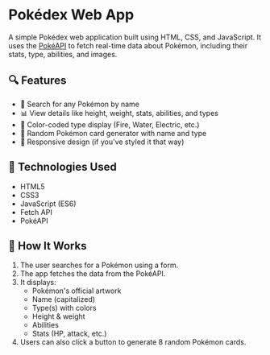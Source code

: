 # Pokédex Web App

A simple Pokédex web application built using HTML, CSS, and JavaScript. It uses the [PokéAPI](https://pokeapi.co/) to fetch real-time data about Pokémon, including their stats, type, abilities, and images.

## 🔍 Features

- 🔎 Search for any Pokémon by name
- 📊 View details like height, weight, stats, abilities, and types
- 🎨 Color-coded type display (Fire, Water, Electric, etc.)
- 🎲 Random Pokémon card generator with name and type
- 📱 Responsive design (if you've styled it that way)

## 🚀 Technologies Used

- HTML5
- CSS3
- JavaScript (ES6)
- Fetch API
- PokéAPI

## 🧠 How It Works

1. The user searches for a Pokémon using a form.
2. The app fetches the data from the PokéAPI.
3. It displays:
   - Pokémon's official artwork
   - Name (capitalized)
   - Type(s) with colors
   - Height & weight
   - Abilities
   - Stats (HP, attack, etc.)
4. Users can also click a button to generate 8 random Pokémon cards.